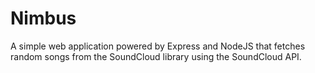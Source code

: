 # Nimbus
A simple web application powered by Express and NodeJS that fetches random songs from the SoundCloud library using the SoundCloud API.